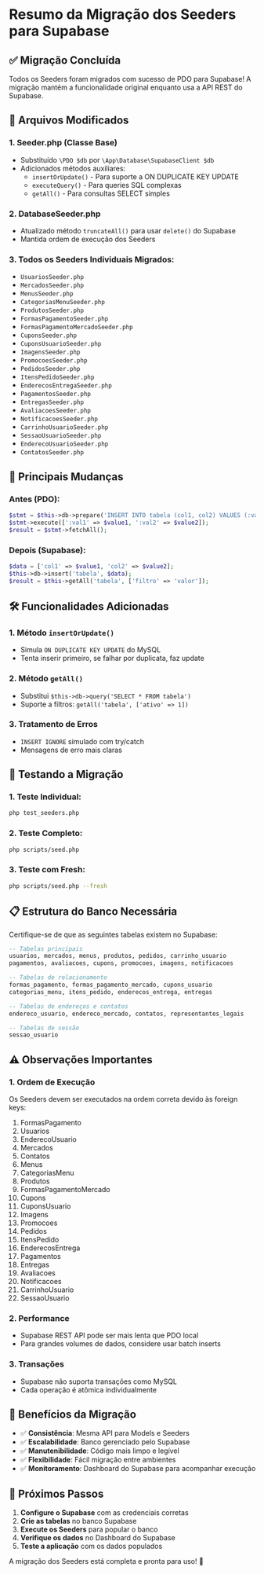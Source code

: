 # Resumo da Migração dos Seeders para Supabase

## ✅ Migração Concluída

Todos os Seeders foram migrados com sucesso de PDO para Supabase! A migração mantém a funcionalidade original enquanto usa a API REST do Supabase.

## 📁 Arquivos Modificados

### 1. **Seeder.php** (Classe Base)
- Substituído `\PDO $db` por `\App\Database\SupabaseClient $db`
- Adicionados métodos auxiliares:
  - `insertOrUpdate()` - Para suporte a ON DUPLICATE KEY UPDATE
  - `executeQuery()` - Para queries SQL complexas
  - `getAll()` - Para consultas SELECT simples

### 2. **DatabaseSeeder.php**
- Atualizado método `truncateAll()` para usar `delete()` do Supabase
- Mantida ordem de execução dos Seeders

### 3. **Todos os Seeders Individuais Migrados:**
- `UsuariosSeeder.php`
- `MercadosSeeder.php`
- `MenusSeeder.php`
- `CategoriasMenuSeeder.php`
- `ProdutosSeeder.php`
- `FormasPagamentoSeeder.php`
- `FormasPagamentoMercadoSeeder.php`
- `CuponsSeeder.php`
- `CuponsUsuarioSeeder.php`
- `ImagensSeeder.php`
- `PromocoesSeeder.php`
- `PedidosSeeder.php`
- `ItensPedidoSeeder.php`
- `EnderecosEntregaSeeder.php`
- `PagamentosSeeder.php`
- `EntregasSeeder.php`
- `AvaliacoesSeeder.php`
- `NotificacoesSeeder.php`
- `CarrinhoUsuarioSeeder.php`
- `SessaoUsuarioSeeder.php`
- `EnderecoUsuarioSeeder.php`
- `ContatosSeeder.php`

## 🔄 Principais Mudanças

### Antes (PDO):
```php
$stmt = $this->db->prepare('INSERT INTO tabela (col1, col2) VALUES (:val1, :val2)');
$stmt->execute([':val1' => $value1, ':val2' => $value2]);
$result = $stmt->fetchAll();
```

### Depois (Supabase):
```php
$data = ['col1' => $value1, 'col2' => $value2];
$this->db->insert('tabela', $data);
$result = $this->getAll('tabela', ['filtro' => 'valor']);
```

## 🛠️ Funcionalidades Adicionadas

### 1. **Método `insertOrUpdate()`**
- Simula `ON DUPLICATE KEY UPDATE` do MySQL
- Tenta inserir primeiro, se falhar por duplicata, faz update

### 2. **Método `getAll()`**
- Substitui `$this->db->query('SELECT * FROM tabela')`
- Suporte a filtros: `getAll('tabela', ['ativo' => 1])`

### 3. **Tratamento de Erros**
- `INSERT IGNORE` simulado com try/catch
- Mensagens de erro mais claras

## 🧪 Testando a Migração

### 1. **Teste Individual:**
```bash
php test_seeders.php
```

### 2. **Teste Completo:**
```bash
php scripts/seed.php
```

### 3. **Teste com Fresh:**
```bash
php scripts/seed.php --fresh
```

## 📋 Estrutura do Banco Necessária

Certifique-se de que as seguintes tabelas existem no Supabase:

```sql
-- Tabelas principais
usuarios, mercados, menus, produtos, pedidos, carrinho_usuario
pagamentos, avaliacoes, cupons, promocoes, imagens, notificacoes

-- Tabelas de relacionamento
formas_pagamento, formas_pagamento_mercado, cupons_usuario
categorias_menu, itens_pedido, enderecos_entrega, entregas

-- Tabelas de endereços e contatos
endereco_usuario, endereco_mercado, contatos, representantes_legais

-- Tabelas de sessão
sessao_usuario
```

## ⚠️ Observações Importantes

### 1. **Ordem de Execução**
Os Seeders devem ser executados na ordem correta devido às foreign keys:
1. FormasPagamento
2. Usuarios
3. EnderecoUsuario
4. Mercados
5. Contatos
6. Menus
7. CategoriasMenu
8. Produtos
9. FormasPagamentoMercado
10. Cupons
11. CuponsUsuario
12. Imagens
13. Promocoes
14. Pedidos
15. ItensPedido
16. EnderecosEntrega
17. Pagamentos
18. Entregas
19. Avaliacoes
20. Notificacoes
21. CarrinhoUsuario
22. SessaoUsuario

### 2. **Performance**
- Supabase REST API pode ser mais lenta que PDO local
- Para grandes volumes de dados, considere usar batch inserts

### 3. **Transações**
- Supabase não suporta transações como MySQL
- Cada operação é atômica individualmente

## 🎉 Benefícios da Migração

- ✅ **Consistência**: Mesma API para Models e Seeders
- ✅ **Escalabilidade**: Banco gerenciado pelo Supabase
- ✅ **Manutenibilidade**: Código mais limpo e legível
- ✅ **Flexibilidade**: Fácil migração entre ambientes
- ✅ **Monitoramento**: Dashboard do Supabase para acompanhar execução

## 🚀 Próximos Passos

1. **Configure o Supabase** com as credenciais corretas
2. **Crie as tabelas** no banco Supabase
3. **Execute os Seeders** para popular o banco
4. **Verifique os dados** no Dashboard do Supabase
5. **Teste a aplicação** com os dados populados

A migração dos Seeders está completa e pronta para uso! 🎊

